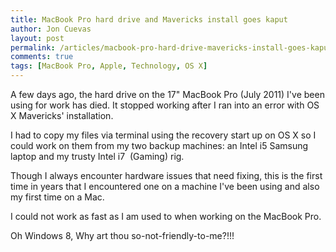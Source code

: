```yaml
---
title: MacBook Pro hard drive and Mavericks install goes kaput
author: Jon Cuevas
layout: post
permalink: /articles/macbook-pro-hard-drive-mavericks-install-goes-kaput/
comments: true
tags: [MacBook Pro, Apple, Technology, OS X]
---
```

A few days ago, the hard drive on the 17" MacBook Pro (July 2011) I've been using for work has died. It stopped working after I ran into an error with OS X Mavericks' installation.

I had to copy my files via terminal using the recovery start up on OS X so I could work on them from my two backup machines: an Intel i5 Samsung laptop and my trusty Intel i7  (Gaming) rig.

Though I always encounter hardware issues that need fixing, this is the first time in years that I encountered one on a machine I've been using and also my first time on a Mac.

I could not work as fast as I am used to when working on the MacBook Pro.

Oh Windows 8, Why art thou so-not-friendly-to-me?!!!